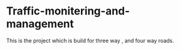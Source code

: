 # Traffic-monitering-and-management
This is the project which is build for three way , and four way roads.
